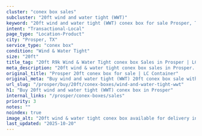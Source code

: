 ```yaml
---
cluster: "conex box sales"
subcluster: "20ft wind and water tight (WWT)"
keyword: "20ft wind and water tight (WWT) conex box for sale Prosper, TX"
intent: "Transactional-Local"
page_type: "Location-Product"
city: "Prosper, TX"
service_type: "conex box"
condition: "Wind & Water Tight"
size: "20ft"
title_tag: "20ft R9k Wind & Water Tight conex box Sales in Prosper | LC Container"
meta_description: "20ft wind & water tight conex box sales in Prosper. Fast delivery, competitive pricing. Serving conex boxes area. Quote ID: WR0. Call (214) 524-4168 for your free quote today."
original_title: "Prosper 20ft conex box for sale | LC Container"
original_meta: "Buy wind and water tight (WWT) 20ft conex box sale with local delivery in Prosper, TX. LC Container — local Since 2003. Request a fast quote today."
url_slug: "/prosper/buy/20ft/conex-boxes/wind-and-water-tight-wwt"
h1: "Buy 20ft wind and water tight (WWT) conex box in Prosper"
internal_links: "/prosper/conex-boxes/sales"
priority: 3
notes: ""
noindex: true
image_alt: "20ft wind & water tight conex box available for delivery in Prosper"
last_updated: "2025-10-20"
---
```


<!-- TODO: Add unique city/inventory copy, images, and internal links here. -->

